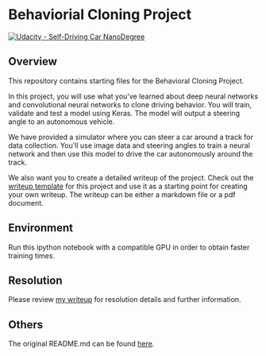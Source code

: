 # Behaviorial Cloning Project

[![Udacity - Self-Driving Car NanoDegree](https://s3.amazonaws.com/udacity-sdc/github/shield-carnd.svg)](http://www.udacity.com/drive)

Overview
---
This repository contains starting files for the Behavioral Cloning Project.

In this project, you will use what you've learned about deep neural networks and convolutional neural networks to clone driving behavior. You will train, validate and test a model using Keras. The model will output a steering angle to an autonomous vehicle.

We have provided a simulator where you can steer a car around a track for data collection. You'll use image data and steering angles to train a neural network and then use this model to drive the car autonomously around the track.

We also want you to create a detailed writeup of the project. Check out the [writeup template](https://github.com/udacity/CarND-Behavioral-Cloning-P3/blob/master/writeup_template.md) for this project and use it as a starting point for creating your own writeup. The writeup can be either a markdown file or a pdf document.

Environment
---
Run this ipython notebook with a compatible GPU in order to obtain faster training times.

Resolution
---
Please review [my writeup](https://github.com/gtoran/CarND-Behavior-Cloning-P3/blob/master/writeup.md) for resolution details and further information.

Others
---
The original README.md can be found [here](https://github.com/gtoran/CarND-Behavior-Cloning-P3/blob/master/ref/README.md).